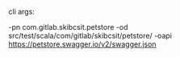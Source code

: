 cli args:

-pn com.gitlab.skibcsit.petstore -od src/test/scala/com/gitlab/skibcsit/petstore/ -oapi https://petstore.swagger.io/v2/swagger.json